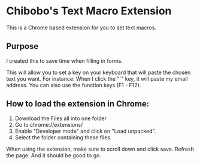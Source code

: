 # Chibobo's Text Macro Extension
This is a Chrome based extension for you to set text macros.

## Purpose
I created this to save time when filling in forms.

This will allow you to set a key on your keyboard that will paste the chosen text you want.
For instance: When I click the "`" key, it will paste my email address.
You can also use the function keys (F1 - F12).

## How to load the extension in Chrome:
1. Download the Files all into one folder
2. Go to chrome://extensions/
3. Enable "Developer mode" and click on "Load unpacked".
4. Select the folder containing these files.

When using the extension, make sure to scroll down and click save. Refresh the page.
And it should be good to go.
